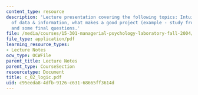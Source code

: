 ```yaml
---
content_type: resource
description: 'Lecture presentation covering the following topics: Intuitive inference
  of data & information, what makes a good project (example - study from last week),
  and some final questions.'
file: /media/courses/15-301-managerial-psychology-laboratory-fall-2004/c95eeda84dfb9126c63168665ff3614d_c_02_logic.pdf
file_type: application/pdf
learning_resource_types:
- Lecture Notes
ocw_type: OCWFile
parent_title: Lecture Notes
parent_type: CourseSection
resourcetype: Document
title: c_02_logic.pdf
uid: c95eeda8-4dfb-9126-c631-68665ff3614d
---
```

